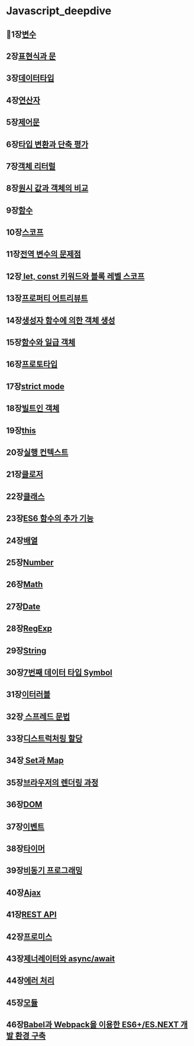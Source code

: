 # Javascript_deepdive
💯1장[변수](https://github.com/kyunghyunHan/Javascript_deepdive/blob/9a44946efb2810f94ecbdf962c72023395d806c3/st1/Variable.js)
--
2장[표현식과 문](https://github.com/kyunghyunHan/Javascript_deepdive/blob/c36547fa53462e0cce49ace9e9e9f86f68049941/st1/expression.js)
--
3장[데이터타입](https://github.com/kyunghyunHan/Javascript_deepdive/blob/c36547fa53462e0cce49ace9e9e9f86f68049941/st1/Typedata.js)
--
4장[연산자](https://github.com/kyunghyunHan/Javascript_deepdive/blob/c36547fa53462e0cce49ace9e9e9f86f68049941/st1/operator.js)
--
5장[제어문](https://github.com/kyunghyunHan/Javascript_deepdive/blob/c36547fa53462e0cce49ace9e9e9f86f68049941/st1/control.js)
--
6장[타입 변환과 단축 평가](https://github.com/kyunghyunHan/Javascript_deepdive/blob/c36547fa53462e0cce49ace9e9e9f86f68049941/st1/explicit.js)
--
7장[객체 리터럴](https://github.com/kyunghyunHan/Javascript_deepdive/blob/c36547fa53462e0cce49ace9e9e9f86f68049941/st1/object.js)
--
8장[원시 값과 객체의 비교](https://github.com/kyunghyunHan/Javascript_deepdive/blob/c36547fa53462e0cce49ace9e9e9f86f68049941/st1/mutable.js)
--
9장[함수](https://github.com/kyunghyunHan/Javascript_deepdive/blob/b7962d3ad359ca18a4c6a4d833182d1ddeec411f/st1/function.js)
--
10장[스코프](https://github.com/kyunghyunHan/Javascript_deepdive/blob/c36547fa53462e0cce49ace9e9e9f86f68049941/st1/scope.js)
--
11장[전역 변수의 문제점](https://github.com/kyunghyunHan/Javascript_deepdive/blob/c36547fa53462e0cce49ace9e9e9f86f68049941/st1/lifecycle.js)
--
12장[ let, const 키워드와 블록 레벨 스코프](https://github.com/kyunghyunHan/Javascript_deepdive/blob/c36547fa53462e0cce49ace9e9e9f86f68049941/st1/letconst.js)
--
13장[프로퍼티 어트리뷰트](https://github.com/kyunghyunHan/Javascript_deepdive/blob/daa5469a55bd7ee88473a2c42faad7948ba44cde/st1/internalmethod.js)
--
14장[생성자 함수에 의한 객체 생성](https://github.com/kyunghyunHan/Javascript_deepdive/blob/daa5469a55bd7ee88473a2c42faad7948ba44cde/st1/object2.js)
--
15장[함수와 일급 객체]()
--
16장[프로토타입]()
--
17장[strict mode]()
--
18장[빌트인 객체]()
--
19장[this](https://github.com/kyunghyunHan/Javascript_deepdive/blob/e20ec03fa4d11f9c016ac0f02ce914d65b7d55be/st1/this.js)
--
20장[실행 컨텍스트](https://github.com/kyunghyunHan/Javascript_deepdive/blob/5bc45b65d0f65357226c721316acefe6bdb28157/st1/execution.js)
--
21장[클로저]()
--
22장[클래스]()
--
23장[ES6 함수의 추가 기능]()
--
24장[배열]()
--
25장[Number]()
--
26장[Math]()
--
27장[Date]()
--
28장[RegExp]()
--
29장[String]()
--
30장[7번째 데이터 타입 Symbol]()
--
31장[이터러블]()
--
32장[ 스프레드 문법]()
--
33장[디스트럭처링 할당]()
--
34장[ Set과 Map]()
--

35장[브라우저의 렌더링 과정]()
--
36장[DOM]()
--
37장[이벤트]()
--
38장[타이머]()
--
39장[비동기 프로그래밍]()
--
40장[Ajax]()
--
41장[REST API]()
--
42장[프로미스]()
--
43장[제너레이터와 async/await]()
--
44장[에러 처리]()
--
45장[모듈]()
--
46장[Babel과 Webpack을 이용한 ES6+/ES.NEXT 개발 환경 구축]()
--
